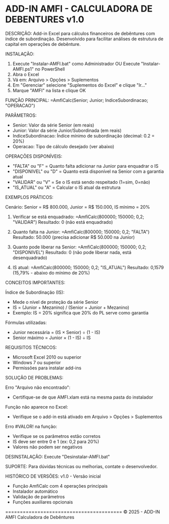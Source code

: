 ADD-IN AMFI - CALCULADORA DE DEBENTURES v1.0
============================================

DESCRIÇÃO:
Add-in Excel para cálculos financeiros de debêntures com índice de subordinação.
Desenvolvido para facilitar análises de estrutura de capital em operações de debênture.

INSTALAÇÃO:
1. Execute "Instalar-AMFI.bat" como Administrador
   OU
   Execute "Instalar-AMFI.ps1" no PowerShell
2. Abra o Excel
3. Vá em: Arquivo > Opções > Suplementos
4. Em "Gerenciar" selecione "Suplementos do Excel" e clique "Ir..."
5. Marque "AMFI" na lista e clique OK

FUNÇÃO PRINCIPAL:
=AmfiCalc(Senior; Junior; IndiceSubordinacao; "OPERACAO")

PARÂMETROS:
- Senior: Valor da série Senior (em reais)
- Junior: Valor da série Junior/Subordinada (em reais)
- IndiceSubordinacao: Índice mínimo de subordinação (decimal: 0.2 = 20%)
- Operacao: Tipo de cálculo desejado (ver abaixo)

OPERAÇÕES DISPONÍVEIS:
- "FALTA" ou "F"       = Quanto falta adicionar na Junior para enquadrar o IS
- "DISPONIVEL" ou "D"  = Quanto está disponível na Senior com a garantia atual
- "VALIDAR" ou "V"     = Se o IS está sendo respeitado (1=sim, 0=não)
- "IS_ATUAL" ou "A"    = Calcular o IS atual da estrutura

EXEMPLOS PRÁTICOS:

Cenário: Senior = R$ 800.000, Junior = R$ 150.000, IS mínimo = 20%

1. Verificar se está enquadrado:
   =AmfiCalc(800000; 150000; 0,2; "VALIDAR")
   Resultado: 0 (não está enquadrado)

2. Quanto falta na Junior:
   =AmfiCalc(800000; 150000; 0,2; "FALTA")
   Resultado: 50.000 (precisa adicionar R$ 50.000 na Junior)

3. Quanto pode liberar na Senior:
   =AmfiCalc(800000; 150000; 0,2; "DISPONIVEL")
   Resultado: 0 (não pode liberar nada, está desenquadrado)

4. IS atual:
   =AmfiCalc(800000; 150000; 0,2; "IS_ATUAL")
   Resultado: 0,1579 (15,79% - abaixo do mínimo de 20%)

CONCEITOS IMPORTANTES:

Índice de Subordinação (IS):
- Mede o nível de proteção da série Senior
- IS = (Junior + Mezanino) / (Senior + Junior + Mezanino)
- Exemplo: IS = 20% significa que 20% do PL serve como garantia

Fórmulas utilizadas:
- Junior necessária = (IS × Senior) ÷ (1 - IS)
- Senior máximo = Junior × (1 - IS) ÷ IS

REQUISITOS TÉCNICOS:
- Microsoft Excel 2010 ou superior
- Windows 7 ou superior
- Permissões para instalar add-ins

SOLUÇÃO DE PROBLEMAS:

Erro "Arquivo não encontrado":
- Certifique-se de que AMFI.xlam está na mesma pasta do instalador

Função não aparece no Excel:
- Verifique se o add-in está ativado em Arquivo > Opções > Suplementos

Erro #VALOR! na função:
- Verifique se os parâmetros estão corretos
- IS deve ser entre 0 e 1 (ex: 0,2 para 20%)
- Valores não podem ser negativos

DESINSTALAÇÃO:
Execute "Desinstalar-AMFI.bat"

SUPORTE:
Para dúvidas técnicas ou melhorias, contate o desenvolvedor.

HISTÓRICO DE VERSÕES:
v1.0 - Versão inicial
- Função AmfiCalc com 4 operações principais
- Instalador automático
- Validação de parâmetros
- Funções auxiliares opcionais

========================================
© 2025 - ADD-IN AMFI
Calculadora de Debêntures